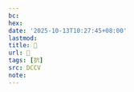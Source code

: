 ```yaml
---
bc:
hex:
date: '2025-10-13T10:27:45+08:00'
lastmod:
title: 􃘷
url: 􃘷
tags: [狖]
src: DCCV
note:
---
```

